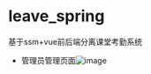 # leave_spring
基于ssm+vue前后端分离课堂考勤系统
- 管理员管理页面![image](https://user-images.githubusercontent.com/46312799/147228306-4f80c67e-4a8b-4642-8015-e7a5f93239ea.png)
